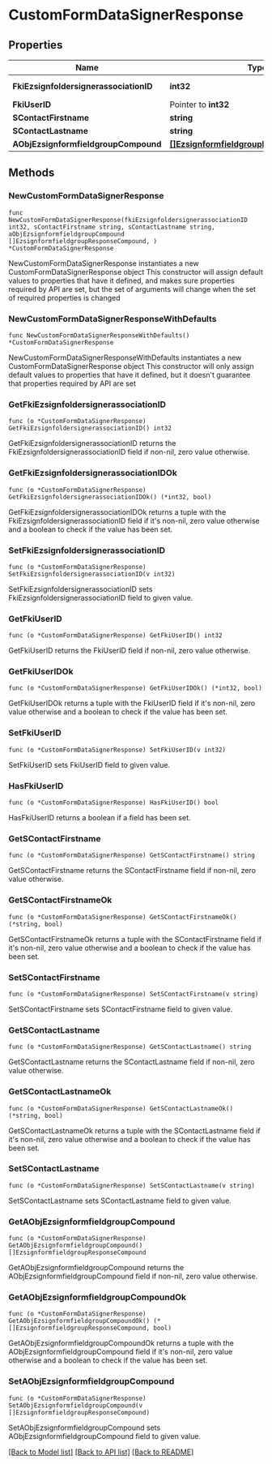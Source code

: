 # CustomFormDataSignerResponse

## Properties

Name | Type | Description | Notes
------------ | ------------- | ------------- | -------------
**FkiEzsignfoldersignerassociationID** | **int32** | The unique ID of the Ezsignfoldersignerassociation | 
**FkiUserID** | Pointer to **int32** | The unique ID of the User | [optional] 
**SContactFirstname** | **string** | The First name of the contact | 
**SContactLastname** | **string** | The Last name of the contact | 
**AObjEzsignformfieldgroupCompound** | [**[]EzsignformfieldgroupResponseCompound**](EzsignformfieldgroupResponseCompound.md) |  | 

## Methods

### NewCustomFormDataSignerResponse

`func NewCustomFormDataSignerResponse(fkiEzsignfoldersignerassociationID int32, sContactFirstname string, sContactLastname string, aObjEzsignformfieldgroupCompound []EzsignformfieldgroupResponseCompound, ) *CustomFormDataSignerResponse`

NewCustomFormDataSignerResponse instantiates a new CustomFormDataSignerResponse object
This constructor will assign default values to properties that have it defined,
and makes sure properties required by API are set, but the set of arguments
will change when the set of required properties is changed

### NewCustomFormDataSignerResponseWithDefaults

`func NewCustomFormDataSignerResponseWithDefaults() *CustomFormDataSignerResponse`

NewCustomFormDataSignerResponseWithDefaults instantiates a new CustomFormDataSignerResponse object
This constructor will only assign default values to properties that have it defined,
but it doesn't guarantee that properties required by API are set

### GetFkiEzsignfoldersignerassociationID

`func (o *CustomFormDataSignerResponse) GetFkiEzsignfoldersignerassociationID() int32`

GetFkiEzsignfoldersignerassociationID returns the FkiEzsignfoldersignerassociationID field if non-nil, zero value otherwise.

### GetFkiEzsignfoldersignerassociationIDOk

`func (o *CustomFormDataSignerResponse) GetFkiEzsignfoldersignerassociationIDOk() (*int32, bool)`

GetFkiEzsignfoldersignerassociationIDOk returns a tuple with the FkiEzsignfoldersignerassociationID field if it's non-nil, zero value otherwise
and a boolean to check if the value has been set.

### SetFkiEzsignfoldersignerassociationID

`func (o *CustomFormDataSignerResponse) SetFkiEzsignfoldersignerassociationID(v int32)`

SetFkiEzsignfoldersignerassociationID sets FkiEzsignfoldersignerassociationID field to given value.


### GetFkiUserID

`func (o *CustomFormDataSignerResponse) GetFkiUserID() int32`

GetFkiUserID returns the FkiUserID field if non-nil, zero value otherwise.

### GetFkiUserIDOk

`func (o *CustomFormDataSignerResponse) GetFkiUserIDOk() (*int32, bool)`

GetFkiUserIDOk returns a tuple with the FkiUserID field if it's non-nil, zero value otherwise
and a boolean to check if the value has been set.

### SetFkiUserID

`func (o *CustomFormDataSignerResponse) SetFkiUserID(v int32)`

SetFkiUserID sets FkiUserID field to given value.

### HasFkiUserID

`func (o *CustomFormDataSignerResponse) HasFkiUserID() bool`

HasFkiUserID returns a boolean if a field has been set.

### GetSContactFirstname

`func (o *CustomFormDataSignerResponse) GetSContactFirstname() string`

GetSContactFirstname returns the SContactFirstname field if non-nil, zero value otherwise.

### GetSContactFirstnameOk

`func (o *CustomFormDataSignerResponse) GetSContactFirstnameOk() (*string, bool)`

GetSContactFirstnameOk returns a tuple with the SContactFirstname field if it's non-nil, zero value otherwise
and a boolean to check if the value has been set.

### SetSContactFirstname

`func (o *CustomFormDataSignerResponse) SetSContactFirstname(v string)`

SetSContactFirstname sets SContactFirstname field to given value.


### GetSContactLastname

`func (o *CustomFormDataSignerResponse) GetSContactLastname() string`

GetSContactLastname returns the SContactLastname field if non-nil, zero value otherwise.

### GetSContactLastnameOk

`func (o *CustomFormDataSignerResponse) GetSContactLastnameOk() (*string, bool)`

GetSContactLastnameOk returns a tuple with the SContactLastname field if it's non-nil, zero value otherwise
and a boolean to check if the value has been set.

### SetSContactLastname

`func (o *CustomFormDataSignerResponse) SetSContactLastname(v string)`

SetSContactLastname sets SContactLastname field to given value.


### GetAObjEzsignformfieldgroupCompound

`func (o *CustomFormDataSignerResponse) GetAObjEzsignformfieldgroupCompound() []EzsignformfieldgroupResponseCompound`

GetAObjEzsignformfieldgroupCompound returns the AObjEzsignformfieldgroupCompound field if non-nil, zero value otherwise.

### GetAObjEzsignformfieldgroupCompoundOk

`func (o *CustomFormDataSignerResponse) GetAObjEzsignformfieldgroupCompoundOk() (*[]EzsignformfieldgroupResponseCompound, bool)`

GetAObjEzsignformfieldgroupCompoundOk returns a tuple with the AObjEzsignformfieldgroupCompound field if it's non-nil, zero value otherwise
and a boolean to check if the value has been set.

### SetAObjEzsignformfieldgroupCompound

`func (o *CustomFormDataSignerResponse) SetAObjEzsignformfieldgroupCompound(v []EzsignformfieldgroupResponseCompound)`

SetAObjEzsignformfieldgroupCompound sets AObjEzsignformfieldgroupCompound field to given value.



[[Back to Model list]](../README.md#documentation-for-models) [[Back to API list]](../README.md#documentation-for-api-endpoints) [[Back to README]](../README.md)


